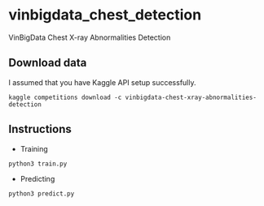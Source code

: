 # vinbigdata_chest_detection
VinBigData Chest X-ray Abnormalities Detection

## Download data
I assumed that you have Kaggle API setup successfully.
```
kaggle competitions download -c vinbigdata-chest-xray-abnormalities-detection
```

## Instructions
* Training
```
python3 train.py
```
* Predicting
```
python3 predict.py
```
